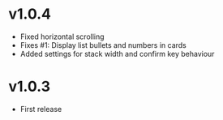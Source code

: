 # v1.0.4

- Fixed horizontal scrolling
- Fixes #1: Display list bullets and numbers in cards
- Added settings for stack width and confirm key behaviour

# v1.0.3

- First release
